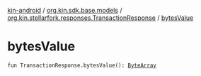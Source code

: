 [kin-android](../../index.md) / [org.kin.sdk.base.models](../index.md) / [org.kin.stellarfork.responses.TransactionResponse](index.md) / [bytesValue](./bytes-value.md)

# bytesValue

`fun TransactionResponse.bytesValue(): `[`ByteArray`](https://kotlinlang.org/api/latest/jvm/stdlib/kotlin/-byte-array/index.html)